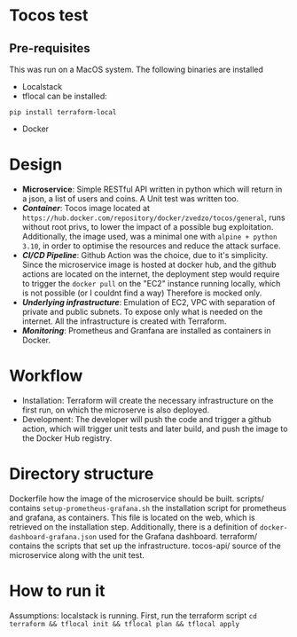 # Tocos test

## Pre-requisites

This was run on a MacOS system.
The following binaries are installed
- Localstack 
- tflocal can be installed:
```
pip install terraform-local
```
- Docker

 # Design
- **Microservice**: Simple RESTful API written in python which will return in a json, a list of users and coins. A Unit test was written too.
- ***Container***: Tocos image located at `https://hub.docker.com/repository/docker/zvedzo/tocos/general`, runs without root privs, to lower the impact of a possible bug exploitation. Additionally, the image used, was a minimal one with `alpine + python 3.10`, in order to optimise the resources and reduce the attack surface.
- ***CI/CD Pipeline***: Github Action was the choice, due to it's simplicity.  Since the microservice image is hosted at docker hub, and the github actions are located on the internet, the deployment step would require to trigger the `docker pull` on the "EC2" instance running locally, which is not possible (or I couldnt find a way) Therefore is mocked only.
- ***Underlying infrastructure***: Emulation of EC2, VPC with separation of private and public subnets. To expose only what is needed on the internet. All the infrastructure is created with Terraform.
- ***Monitoring***: Prometheus and Granfana are installed as containers in Docker. 

# Workflow
- Installation: Terraform will create the necessary infrastructure on the first run, on which the microserve is also deployed.
- Development: The developer will push the code and trigger a github action, which will trigger unit tests and later build, and push the image to the Docker Hub registry.

# Directory structure
Dockerfile how the image of the microservice should be built.
scripts/ contains `setup-prometheus-grafana.sh` the installation script for prometheus and grafana, as containers. This file is located on the web, which is retrieved on the installation step. Additionally, there is a definition of `docker-dashboard-grafana.json` used for the Grafana dashboard.
terraform/ contains the scripts that set up the infrastructure.
tocos-api/ source of the microservice along with the unit test.

# How to run it
Assumptions: localstack is running.
First, run the terraform script
`cd terraform && tflocal init && tflocal plan && tflocal apply`








